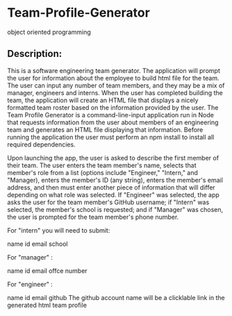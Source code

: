 # Team-Profile-Generator
object oriented programming

## Description: 
 This is a software engineering team generator. The application will prompt the user for information about the employee to build html file for the team. The user can input any number of team members, and they may be a mix of manager, engineers and interns.  When the user has completed building the team, the application will create an HTML file that displays a nicely formatted team roster based on the information provided by the user.
 The Team Profile Generator is a command-line-input application run in Node that requests information from the user about members of an engineering team and generates an HTML file displaying that information. Before running the application the user must perform an npm install to install all required dependencies.

Upon launching the app, the user is asked to describe the first member of their team. The user enters the team member's name, selects that member's role from a list (options include "Engineer," "Intern," and "Manager), enters the member's ID (any string), enters the member's email address, and then must enter another piece of information that will differ depending on what role was selected. If "Engineer" was selected, the app asks the user for the team member's GitHub username; if "Intern" was selected, the member's school is requested; and if "Manager" was chosen, the user is prompted for the team member's phone number.

For "intern" you will need to submit:

name
id
email
school


For "manager" :

name
id
email
offce number


For "engineer" :

name
id
email
github
The github account name will be a clicklable link in the generated html team profile
